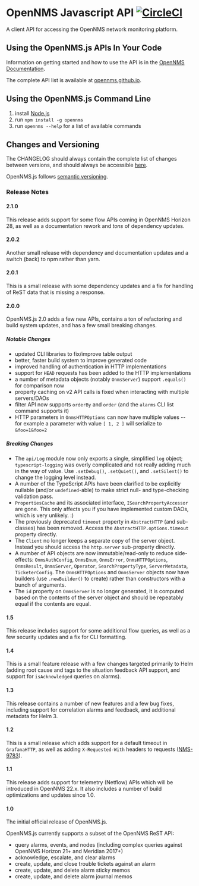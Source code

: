 # OpenNMS Javascript API [![CircleCI](https://circleci.com/gh/OpenNMS/opennms-js.svg?style=svg)](https://circleci.com/gh/OpenNMS/opennms-js)

A client API for accessing the OpenNMS network monitoring platform.

## Using the OpenNMS.js APIs In Your Code

Information on getting started and how to use the API is in the [OpenNMS Documentation](https://docs.opennms.com/).

The complete API list is available at [opennms.github.io](https://opennms.github.io/opennms-js/).

## Using the OpenNMS.js Command Line

1. install [Node.js](https://nodejs.org/en/download/)
2. run `npm install -g opennms`
3. run `opennms --help` for a list of available commands

## Changes and Versioning

The CHANGELOG should always contain the complete list of changes between versions, and should always be accessible [here](https://github.com/OpenNMS/opennms-js/blob/main/CHANGELOG.md).

OpenNMS.js follows [semantic versioning](https://semver.org/).

### Release Notes

#### 2.1.0

This release adds support for some flow APIs coming in OpenNMS Horizon 28, as well as a documentation rework and _tons_ of dependency updates.

#### 2.0.2

Another small release with dependency and documentation updates and a switch (back) to npm rather than yarn.

#### 2.0.1

This is a small release with some dependency updates and a fix for handling of ReST data that is missing a response.

#### 2.0.0

OpenNMS.js 2.0 adds a few new APIs, contains a ton of refactoring and build system updates, and has a few small breaking changes.

##### Notable Changes

* updated CLI libraries to fix/improve table output
* better, faster build system to improve generated code
* improved handling of authentication in HTTP implementations
* support for `HEAD` requests has been added to the HTTP implementations
* a number of metadata objects (notably `OnmsServer`) support `.equals()` for comparison now
* property caching on v2 API calls is fixed when interacting with multiple servers/DAOs
* filter API now supports `orderBy` and `order` (and the `alarms` CLI list command supports it)
* HTTP parameters in `OnmsHTTPOptions` can now have multiple values -- for example a parameter with value `[ 1, 2 ]` will serialize to `&foo=1&foo=2`

##### Breaking Changes

* The `api/Log` module now only exports a single, simplified `log` object; `typescript-logging` was overly complicated and not really adding much in the way of value.  Use `.setDebug()`, `.setQuiet()`, and `.setSilent()` to change the logging level instead.
* A number of the TypeScript APIs have been clarified to be explicitly nullable (and/or `undefined`-able) to make strict null- and type-checking validation pass.
* `PropertiesCache` and its associated interface, `ISearchPropertyAccessor` are gone.  This only affects you if you have implemented custom DAOs, which is very unlikely.  :)
* The previously deprecated `timeout` property in `AbstractHTTP` (and sub-classes) has been removed.  Access the `AbstractHTTP.options.timeout` property directly.
* The `Client` no longer keeps a separate copy of the server object.  Instead you should access the `http.server` sub-property directly.
* A number of API objects are now immutable/read-only to reduce side-effects: `OnmsAuthConfig`, `OnmsEnum`, `OnmsError`, `OnmsHTTPOptions`, `OnmsResult`, `OnmsServer`, `Operator`, `SearchPropertyType`, `ServerMetadata`, `TicketerConfig`.
  The `OnmsHTTPOptions` and `OnmsServer` objects now have builders (use `.newBuilder()` to create) rather than constructors with a bunch of arguments.
* The `id` property on `OnmsServer` is no longer generated, it is computed based on the contents of the server object and should be repeatably equal if the contents are equal.

#### 1.5

This release includes support for some additional flow queries, as well as a few security updates and a fix for CLI formatting.

#### 1.4

This is a small feature release with a few changes targeted primarily to Helm (adding root cause and tags to the situation feedback API support, and support for `isAcknowledged` queries on alarms).

#### 1.3

This release contains a number of new features and a few bug fixes, including support for correlation alarms and feedback, and additional metadata for Helm 3.

#### 1.2

This is a small release which adds support for a default timeout in `GrafanaHTTP`, as well as adding `X-Requested-With` headers to requests ([NMS-9783](https://issues.opennms.org/browse/NMS-9783)).

#### 1.1

This release adds support for telemetry (Netflow) APIs which will be introduced in OpenNMS 22.x.
It also includes a number of build optimizations and updates since 1.0.

#### 1.0

The initial official release of OpenNMS.js.

OpenNMS.js currently supports a subset of the OpenNMS ReST API:

* query alarms, events, and nodes (including complex queries against OpenNMS Horizon 21+ and Meridian 2017+)
* acknowledge, escalate, and clear alarms
* create, update, and close trouble tickets against an alarm
* create, update, and delete alarm sticky memos
* create, update, and delete alarm journal memos

